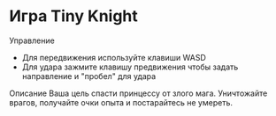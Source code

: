 # Игра Tiny Knight
Управление
 - Для передвижения используйте клавиши WASD
 - Для удара зажмите клавишу предвижения чтобы задать направление и "пробел" для удара

Описание
Ваша цель спасти принцессу от злого мага. Уничтожайте врагов, получайте очки опыта и постарайтесь не умереть.
